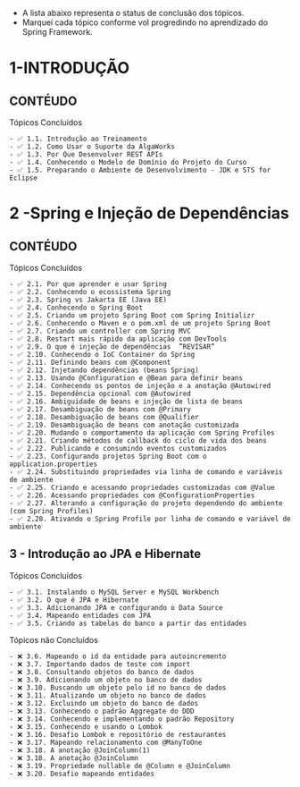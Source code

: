 - A lista abaixo representa o status de conclusão dos tópicos.
- Marquei cada tópico conforme vol progredindo no aprendizado do Spring Framework.
# 1-INTRODUÇÃO
## CONTÉUDO
Tópicos Concluídos
    
    - ✅ 1.1. Introdução ao Treinamento
    - ✅ 1.2. Como Usar o Suporte da AlgaWorks
    - ✅ 1.3. Por Que Desenvolver REST APIs
    - ✅ 1.4. Conhecendo o Modelo de Domínio do Projeto do Curso
    - ✅ 1.5. Preparando o Ambiente de Desenvolvimento - JDK e STS for Eclipse

# 2 -Spring e Injeção de Dependências
## CONTÉUDO
Tópicos Concluídos
    
    - ✅ 2.1. Por que aprender e usar Spring
    - ✅ 2.2. Conhecendo o ecossistema Spring
    - ✅ 2.3. Spring vs Jakarta EE (Java EE)
    - ✅ 2.4. Conhecendo o Spring Boot
    - ✅ 2.5. Criando um projeto Spring Boot com Spring Initializr
    - ✅ 2.6. Conhecendo o Maven e o pom.xml de um projeto Spring Boot
    - ✅ 2.7. Criando um controller com Spring MVC
    - ✅ 2.8. Restart mais rápido da aplicação com DevTools
    - ✅ 2.9. O que é injeção de dependências  ”REVISAR”
    - ✅ 2.10. Conhecendo o IoC Container do Spring
    - ✅ 2.11. Definindo beans com @Component
    - ✅ 2.12. Injetando dependências (beans Spring)
    - ✅ 2.13. Usando @Configuration e @Bean para definir beans
    - ✅ 2.14. Conhecendo os pontos de injeção e a anotação @Autowired
    - ✅ 2.15. Dependência opcional com @Autowired
    - ✅ 2.16. Ambiguidade de beans e injeção de lista de beans
    - ✅ 2.17. Desambiguação de beans com @Primary
    - ✅ 2.18. Desambiguação de beans com @Qualifier
    - ✅ 2.19. Desambiguação de beans com anotação customizada
    - ✅ 2.20. Mudando o comportamento da aplicação com Spring Profiles
    - ✅ 2.21. Criando métodos de callback do ciclo de vida dos beans
    - ✅ 2.22. Publicando e consumindo eventos customizados
    - ✅ 2.23. Configurando projetos Spring Boot com o application.properties
    - ✅ 2.24. Substituindo propriedades via linha de comando e variáveis de ambiente
    - ✅ 2.25. Criando e acessando propriedades customizadas com @Value   
    - ✅ 2.26. Acessando propriedades com @ConfigurationProperties
    - ✅ 2.27. Alterando a configuração do projeto dependendo do ambiente (com Spring Profiles)
    - ✅ 2.28. Ativando o Spring Profile por linha de comando e variável de ambiente

## 3 - Introdução ao JPA e Hibernate

Tópicos Concluídos

    - ✅ 3.1. Instalando o MySQL Server e MySQL Workbench
    - ✅ 3.2. O que é JPA e Hibernate
    - ✅ 3.3. Adicionando JPA e configurando o Data Source
    - ✅ 3.4. Mapeando entidades com JPA
    - ✅ 3.5. Criando as tabelas do banco a partir das entidades

Tópicos não Concluídos

    - ❌ 3.6. Mapeando o id da entidade para autoincremento
    - ❌ 3.7. Importando dados de teste com import
    - ❌ 3.8. Consultando objetos do banco de dados
    - ❌ 3.9. Adicionando um objeto no banco de dados
    - ❌ 3.10. Buscando um objeto pelo id no banco de dados  
    - ❌ 3.11. Atualizando um objeto no banco de dados
    - ❌ 3.12. Excluindo um objeto do banco de dados
    - ❌ 3.13. Conhecendo o padrão Aggregate do DDD
    - ❌ 3.14. Conhecendo e implementando o padrão Repository
    - ❌ 3.15. Conhecendo e usando o Lombok
    - ❌ 3.16. Desafio Lombok e repositório de restaurantes
    - ❌ 3.17. Mapeando relacionamento com @ManyToOne
    - ❌ 3.18. A anotação @JoinColumn(1)
    - ❌ 3.18. A anotação @JoinColumn
    - ❌ 3.19. Propriedade nullable de @Column e @JoinColumn
    - ❌ 3.20. Desafio mapeando entidades



    
   
